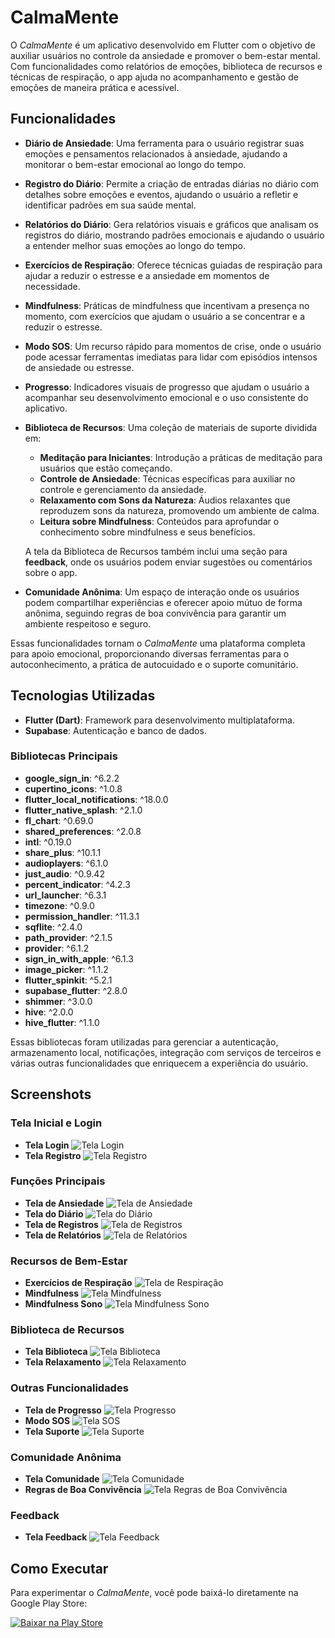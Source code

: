 # CalmaMente
O *CalmaMente* é um aplicativo desenvolvido em Flutter com o objetivo de auxiliar usuários no controle da ansiedade e promover o bem-estar mental. Com funcionalidades como relatórios de emoções, biblioteca de recursos e técnicas de respiração, o app ajuda no acompanhamento e gestão de emoções de maneira prática e acessível.

## Funcionalidades
- **Diário de Ansiedade**: Uma ferramenta para o usuário registrar suas emoções e pensamentos relacionados à ansiedade, ajudando a monitorar o bem-estar emocional ao longo do tempo.

- **Registro do Diário**: Permite a criação de entradas diárias no diário com detalhes sobre emoções e eventos, ajudando o usuário a refletir e identificar padrões em sua saúde mental.

- **Relatórios do Diário**: Gera relatórios visuais e gráficos que analisam os registros do diário, mostrando padrões emocionais e ajudando o usuário a entender melhor suas emoções ao longo do tempo.

- **Exercícios de Respiração**: Oferece técnicas guiadas de respiração para ajudar a reduzir o estresse e a ansiedade em momentos de necessidade.

- **Mindfulness**: Práticas de mindfulness que incentivam a presença no momento, com exercícios que ajudam o usuário a se concentrar e a reduzir o estresse.

- **Modo SOS**: Um recurso rápido para momentos de crise, onde o usuário pode acessar ferramentas imediatas para lidar com episódios intensos de ansiedade ou estresse.

- **Progresso**: Indicadores visuais de progresso que ajudam o usuário a acompanhar seu desenvolvimento emocional e o uso consistente do aplicativo.

- **Biblioteca de Recursos**: Uma coleção de materiais de suporte dividida em:
  - **Meditação para Iniciantes**: Introdução a práticas de meditação para usuários que estão começando.
  - **Controle de Ansiedade**: Técnicas específicas para auxiliar no controle e gerenciamento da ansiedade.
  - **Relaxamento com Sons da Natureza**: Áudios relaxantes que reproduzem sons da natureza, promovendo um ambiente de calma.
  - **Leitura sobre Mindfulness**: Conteúdos para aprofundar o conhecimento sobre mindfulness e seus benefícios.
  
  A tela da Biblioteca de Recursos também inclui uma seção para **feedback**, onde os usuários podem enviar sugestões ou comentários sobre o app.

- **Comunidade Anônima**: Um espaço de interação onde os usuários podem compartilhar experiências e oferecer apoio mútuo de forma anônima, seguindo regras de boa convivência para garantir um ambiente respeitoso e seguro.

Essas funcionalidades tornam o *CalmaMente* uma plataforma completa para apoio emocional, proporcionando diversas ferramentas para o autoconhecimento, a prática de autocuidado e o suporte comunitário.


## Tecnologias Utilizadas
- **Flutter (Dart)**: Framework para desenvolvimento multiplataforma.
- **Supabase**: Autenticação e banco de dados.

### Bibliotecas Principais
- **google_sign_in**: ^6.2.2
- **cupertino_icons**: ^1.0.8
- **flutter_local_notifications**: ^18.0.0
- **flutter_native_splash**: ^2.1.0
- **fl_chart**: ^0.69.0
- **shared_preferences**: ^2.0.8
- **intl**: ^0.19.0
- **share_plus**: ^10.1.1
- **audioplayers**: ^6.1.0
- **just_audio**: ^0.9.42
- **percent_indicator**: ^4.2.3
- **url_launcher**: ^6.3.1
- **timezone**: ^0.9.0
- **permission_handler**: ^11.3.1
- **sqflite**: ^2.4.0
- **path_provider**: ^2.1.5
- **provider**: ^6.1.2
- **sign_in_with_apple**: ^6.1.3
- **image_picker**: ^1.1.2
- **flutter_spinkit**: ^5.2.1
- **supabase_flutter**: ^2.8.0
- **shimmer**: ^3.0.0
- **hive**: ^2.0.0
- **hive_flutter**: ^1.1.0

Essas bibliotecas foram utilizadas para gerenciar a autenticação, armazenamento local, notificações, integração com serviços de terceiros e várias outras funcionalidades que enriquecem a experiência do usuário.


## Screenshots

### Tela Inicial e Login
- **Tela Login**
  ![Tela Login](docs/tela_login.jpg)
- **Tela Registro**
  ![Tela Registro](docs/tela_registro.jpg)

### Funções Principais
- **Tela de Ansiedade**
  ![Tela de Ansiedade](docs/tela_ansiedade.jpg)
- **Tela do Diário**
  ![Tela do Diário](docs/tela_diario.jpg)
- **Tela de Registros**
  ![Tela de Registros](docs/tela_registros.jpg)
- **Tela de Relatórios**
  ![Tela de Relatórios](docs/tela_relatorios.jpg)

### Recursos de Bem-Estar
- **Exercícios de Respiração**
  ![Tela de Respiração](docs/tela_respiracao.jpg)
- **Mindfulness**
  ![Tela Mindfulness](docs/tela_mindfulness.jpg)
- **Mindfulness Sono**
  ![Tela Mindfulness Sono](docs/tela_mindfulness_sono.jpg)

### Biblioteca de Recursos
- **Tela Biblioteca**
  ![Tela Biblioteca](docs/tela_biblioteca.jpg)
- **Tela Relaxamento**
  ![Tela Relaxamento](docs/tela_relaxamento.jpg)

### Outras Funcionalidades
- **Tela de Progresso**
  ![Tela Progresso](docs/tela_progresso.jpg)
- **Modo SOS**
  ![Tela SOS](docs/tela_sos.jpg)
- **Tela Suporte**
  ![Tela Suporte](docs/tela_suporte.jpg)

### Comunidade Anônima
- **Tela Comunidade**
  ![Tela Comunidade](docs/tela_comunidade.jpg)
- **Regras de Boa Convivência**
  ![Tela Regras de Boa Convivência](docs/tela_regrasdeboa_convivencia.jpg)

### Feedback
- **Tela Feedback**
  ![Tela Feedback](docs/tela_feedback.jpg)


## Como Executar
Para experimentar o *CalmaMente*, você pode baixá-lo diretamente na Google Play Store:

[![Baixar na Play Store](https://img.shields.io/badge/Baixar%20na%20Play%20Store-4285F4?style=for-the-badge&logo=google-play&logoColor=white)](AINDA_NÃO_ESTÁ_DISPONIBILIZADO_NA_PLAYSTORE)

